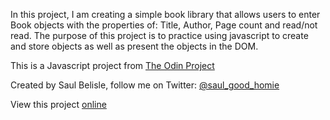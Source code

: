 In this project, I am creating a simple book library that allows users to enter Book objects with the properties of: Title, Author, Page count and read/not read. The purpose of this project is to practice using javascript to create and store objects as well as present the objects in the DOM.

This is a Javascript project from [The Odin Project](https://www.theodinproject.com/courses/javascript/lessons/library)

Created by Saul Belisle, follow me on Twitter: [@saul_good_homie](https://twitter.com/saul_good_homie)

View this project [online](...)

​
